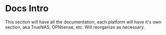 # Docs Intro

This section will have all the documentation, each platform will have it's own section, aka TrueNAS, OPNsense, etc. Will reorganize as necessary.
